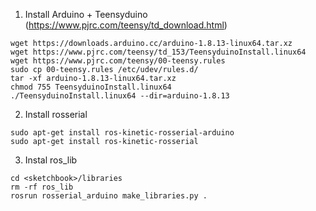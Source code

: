 1. Install Arduino + Teensyduino (https://www.pjrc.com/teensy/td_download.html)  
```
wget https://downloads.arduino.cc/arduino-1.8.13-linux64.tar.xz  
wget https://www.pjrc.com/teensy/td_153/TeensyduinoInstall.linux64  
wget https://www.pjrc.com/teensy/00-teensy.rules  
sudo cp 00-teensy.rules /etc/udev/rules.d/  
tar -xf arduino-1.8.13-linux64.tar.xz  
chmod 755 TeensyduinoInstall.linux64  
./TeensyduinoInstall.linux64 --dir=arduino-1.8.13  
```

2. Install rosserial  
```
sudo apt-get install ros-kinetic-rosserial-arduino  
sudo apt-get install ros-kinetic-rosserial
```  

3. Instal ros_lib  
```
cd <sketchbook>/libraries  
rm -rf ros_lib
rosrun rosserial_arduino make_libraries.py .
```
